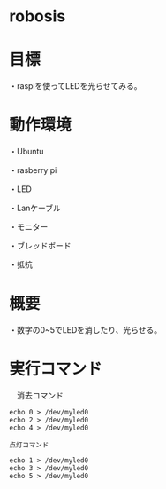 # robosis
# 目標
   ・raspiを使ってLEDを光らせてみる。
# 動作環境 
   
   ・Ubuntu
   
   ・rasberry pi
   
   ・LED
   
   ・Lanケーブル
   
   ・モニター
   
   ・ブレッドボード
   
   ・抵抗
# 概要
   ・数字の0~5でLEDを消したり、光らせる。
# 実行コマンド

　消去コマンド
  
    echo 0 > /dev/myled0 
    echo 2 > /dev/myled0
    echo 4 > /dev/myled0
    
    点灯コマンド
    
    echo 1 > /dev/myled0
    echo 3 > /dev/myled0
    echo 5 > /dev/myled0
 
 



